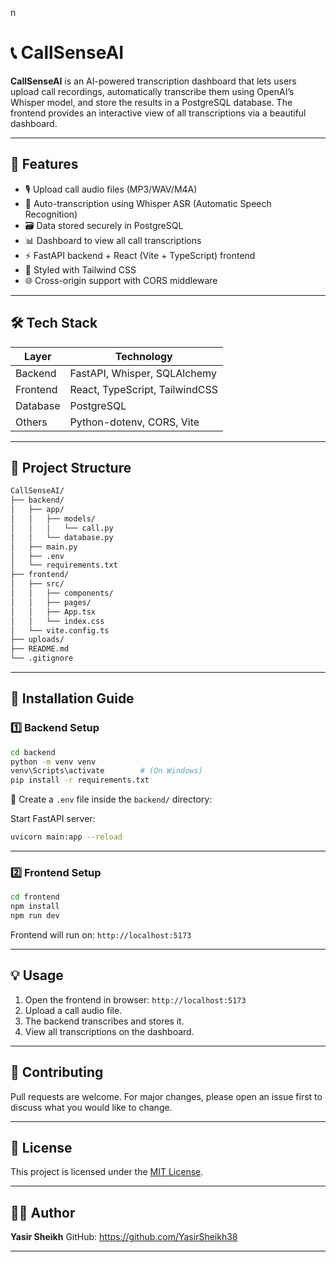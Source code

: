 n
# 📞 CallSenseAI

**CallSenseAI** is an AI-powered transcription dashboard that lets users upload call recordings, automatically transcribe them using OpenAI’s Whisper model, and store the results in a PostgreSQL database. The frontend provides an interactive view of all transcriptions via a beautiful dashboard.

---

## 🚀 Features

- 🎙 Upload call audio files (MP3/WAV/M4A)
- 🤖 Auto-transcription using Whisper ASR (Automatic Speech Recognition)
- 🗃 Data stored securely in PostgreSQL
- 📊 Dashboard to view all call transcriptions
- ⚡️ FastAPI backend + React (Vite + TypeScript) frontend
- 💅 Styled with Tailwind CSS
- 🌐 Cross-origin support with CORS middleware

---

## 🛠 Tech Stack

| Layer        | Technology            |
|--------------|------------------------|
| Backend      | FastAPI, Whisper, SQLAlchemy |
| Frontend     | React, TypeScript, TailwindCSS |
| Database     | PostgreSQL             |
| Others       | Python-dotenv, CORS, Vite |

---

## 📁 Project Structure

```bash
CallSenseAI/
├── backend/
│   ├── app/
│   │   ├── models/
│   │   │   └── call.py
│   │   └── database.py
│   ├── main.py
│   ├── .env
│   └── requirements.txt
├── frontend/
│   ├── src/
│   │   ├── components/
│   │   ├── pages/
│   │   ├── App.tsx
│   │   └── index.css
│   └── vite.config.ts
├── uploads/
├── README.md
└── .gitignore
````

---

## 🧪 Installation Guide

### 1️⃣ Backend Setup

```bash
cd backend
python -m venv venv
venv\Scripts\activate        # (On Windows)
pip install -r requirements.txt
```

📄 Create a `.env` file inside the `backend/` directory:


Start FastAPI server:

```bash
uvicorn main:app --reload
```

---

### 2️⃣ Frontend Setup

```bash
cd frontend
npm install
npm run dev
```

Frontend will run on: `http://localhost:5173`

---

## 💡 Usage

1. Open the frontend in browser: `http://localhost:5173`
2. Upload a call audio file.
3. The backend transcribes and stores it.
4. View all transcriptions on the dashboard.

---

## 🤝 Contributing

Pull requests are welcome. For major changes, please open an issue first to discuss what you would like to change.

---

## 📜 License

This project is licensed under the [MIT License](LICENSE).

---

## 👨‍💻 Author

**Yasir Sheikh**
GitHub: https://github.com/YasirSheikh38

---


